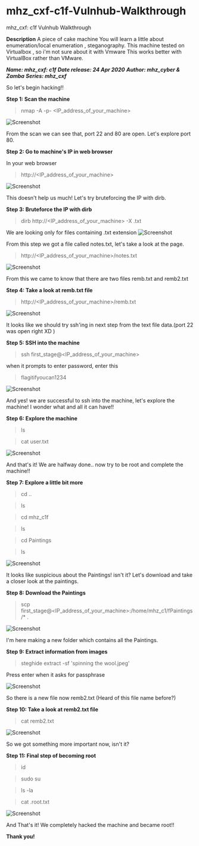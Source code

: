 # mhz_cxf-c1f-Vulnhub-Walkthrough
mhz_cxf: c1f Vulnhub Walkthrough

**Description**
A piece of cake machine
You will learn a little about enumeration/local enumeration , steganography.
This machine tested on Virtualbox , so i'm not sure about it with Vmware
This works better with VirtualBox rather than VMware.

***Name: mhz_cxf: c1f***
***Date release: 24 Apr 2020***
***Author: mhz_cyber & Zamba***
***Series: mhz_cxf***

So let's begin hacking!!

**Step 1: Scan the machine**

> nmap -A -p- <IP_address_of_your_machine>

![Screenshot](1.png)

From the scan we can see that, port 22 and 80 are open. Let's explore port 80.

**Step 2: Go to machine's IP in web browser**

In your web browser

>http://<IP_address_of_your_machine>  

![Screenshot](2.png)

This doesn't help us much! Let's try bruteforcing the IP with dirb.

**Step 3: Bruteforce the IP with dirb**

> dirb http://<IP_address_of_your_machine> -X .txt

We are looking only for files containing .txt extension
![Screenshot](3.png)

From this step we got a file called notes.txt, let's take a look at the page.
>http://<IP_address_of_your_machine>/notes.txt

![Screenshot](4.png)

From this we came to know that there are two files remb.txt and remb2.txt

**Step 4: Take a look at remb.txt file**

> http://<IP_address_of_your_machine>/remb.txt

![Screenshot](5.png)

It looks like we should try ssh'ing in next step from the text file data.(port 22 was open right XD )

**Step 5: SSH into the machine**

> ssh first_stage@<IP_address_of_your_machine>

when it prompts to enter password, enter this

>flagitifyoucan1234

![Screenshot](5a.png)

And yes! we are successful to ssh into the machine, let's explore the machine! I wonder what and all it can have!!

**Step 6: Explore the machine**

>ls

>cat user.txt

![Screenshot](6.png)

And that's it! We are halfway done.. now try to be root and complete the machine!!

**Step 7: Explore a little bit more**

>cd ..

>ls

>cd mhz_c1f

>ls

>cd Paintings

>ls

![Screenshot](7.png)

It looks like suspicious about the Paintings! isn't it?
Let's download and take a closer look at the paintings.

**Step 8: Download the Paintings**

> scp first_stage@<IP_address_of_your_machine>:/home/mhz_c1/fPaintings/* .

![Screenshot](7a.png)

I'm here making a new folder which contains all the Paintings.

**Step 9: Extract information from images**

>steghide extract -sf 'spinning the wool.jpeg'

Press enter when it asks for passphrase

![Screenshot](7b.png)

So there is a new file now remb2.txt (Heard of this file name before?)

**Step 10: Take a look at remb2.txt file** 

> cat remb2.txt

![Screenshot](8.png)

So we got something more important now, isn't it?

**Step 11: Final step of becoming root**
>id

>sudo su

>ls -la

>cat .root.txt

![Screenshot](10.png)

And That's it! We completely hacked the machine and became root!!

**Thank you!**


